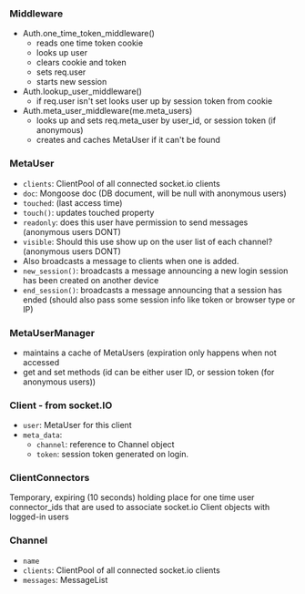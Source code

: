 ### Middleware
- Auth.one_time_token_middleware()
  - reads one time token cookie
  - looks up user
  - clears cookie and token
  - sets req.user
  - starts new session
- Auth.lookup_user_middleware()
  - if req.user isn't set looks user up by session token from cookie
- Auth.meta_user_middleware(me.meta_users)
  - looks up and sets req.meta_user by user_id, or session token (if anonymous)
  - creates and caches MetaUser if it can't be found

### MetaUser
- `clients`: ClientPool of all connected socket.io clients
- `doc`: Mongoose doc (DB document, will be null with anonymous users)
- `touched`: (last access time)
- `touch()`: updates touched property
- `readonly`: does this user have permission to send messages (anonymous users DONT)
- `visible`: Should this use show up on the user list of each channel? (anonymous users DONT)
- Also broadcasts a message to clients when one is added.
- `new_session()`: broadcasts a message announcing a new login session has been created on another device
- `end_session()`: broadcasts a message announcing that a session has ended (should also pass some session info like token or browser type or IP)

### MetaUserManager
 - maintains a cache of MetaUsers (expiration only happens when not accessed 
 - get and set methods (id can be either user ID, or session token (for anonymous users))

### Client - from socket.IO
- `user`: MetaUser for this client
- `meta_data`:
  - `channel`: reference to Channel object
  - `token`: session token generated on login.

### ClientConnectors
Temporary, expiring (10 seconds) holding place for one time user connector_ids that are used to associate socket.io Client objects with logged-in users

### Channel
 - `name`
 - `clients`: ClientPool of all connected socket.io clients
 - `messages`: MessageList

